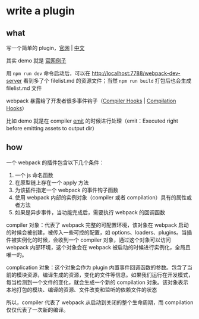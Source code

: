 # write a plugin

## what

写一个简单的 plugin，[官网](https://webpack.js.org/contribute/writing-a-plugin/) | [中文](https://webpack.docschina.org/contribute/writing-a-plugin/)

其实 demo 就是 [官网例子](https://webpack.js.org/contribute/writing-a-plugin/#example)

用 `npm run dev` 命令启动后，可以在 <http://localhost:7788/webpack-dev-server> 看到多了个 filelist.md 的资源文件；当然 `npm run build` 打包后也会生成 filelist.md 文件

webpack 暴露给了开发者很多事件钩子（[Compiler Hooks](https://webpack.js.org/api/compiler-hooks) | [Compilation Hooks](https://webpack.js.org/api/compilation-hooks)）

比如 demo 就是在 compiler [emit](https://webpack.js.org/api/compiler-hooks#emit) 的时候进行处理（emit：Executed right before emitting assets to output dir）

## how

一个 webpack 的插件包含以下几个条件：

1. 一个 js 命名函数
2. 在原型链上存在一个 apply 方法
3. 为该插件指定一个 webpack 的事件钩子函数
4. 使用 webpack 内部的实例对象（compiler 或者 compilation）具有的属性或者方法
5. 如果是异步事件，当功能完成后，需要执行 webpack 的回调函数

compiler 对象：代表了 webpack 完整的可配置环境，该对象在 webpack 启动的时候会被创建，被传入一些可控的配置，如 options、loaders、plugins。当插件被实例化的时候，会收到一个 compiler 对象，通过这个对象可以访问 webpack 内部环境，这个对象会在 webpack 被启动的时候进行实例化，全局且唯一的。

complication 对象：这个对象会作为 plugin 内置事件回调函数的参数。包含了当前的模块资源，编译生成的资源，变化的文件等信息。如果我们运行在开发模式，每当检测到一个文件的变化，就会生成一个新的 compilation 对象。该对象表示本地打包的模块、编译的资源、文件改变和监听的依赖文件的状态

所以，compiler 代表了 webpack 从启动到关闭的整个生命周期，而 compilation 仅仅代表了一次新的编译。
